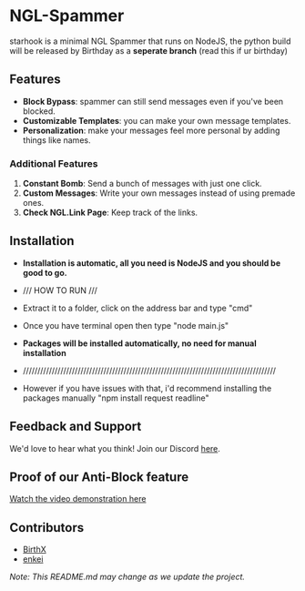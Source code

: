 # NGL-Spammer

starhook is a minimal NGL Spammer that runs on NodeJS, the python build will be released by Birthday as a **seperate branch** (read this if ur birthday)

## Features

- **Block Bypass**: spammer can still send messages even if you've been blocked.
- **Customizable Templates**: you can make your own message templates.
- **Personalization**: make your messages feel more personal by adding things like names.

### Additional Features

1. **Constant Bomb**: Send a bunch of messages with just one click.
2. **Custom Messages**: Write your own messages instead of using premade ones.
3. **Check NGL.Link Page**: Keep track of the links.

## Installation

- **Installation is automatic, all you need is NodeJS and you should be good to go.**
- /// HOW TO RUN ///
- Extract it to a folder, click on the address bar and type "cmd"
- Once you have terminal open then type "node main.js"
- **Packages will be installed automatically, no need for manual installation**

- ////////////////////////////////////////////////////////////////////////////////////////

- However if you have issues with that, i'd recommend installing the packages manually
"npm install request readline"

## Feedback and Support

We'd love to hear what you think! Join our Discord [here](https://discord.gg/Kpmw5fAmcb).

## Proof of our Anti-Block feature

[Watch the video demonstration here](https://github.com/BirthScripts/ngl-spammer/assets/87570691/36b73aea-c09e-4340-ab6e-876923592913)

## Contributors

- [BirthX](https://github.com/BirthScripts)
- [enkei](https://e-z.bio/lmfao)

*Note: This README.md may change as we update the project.*
